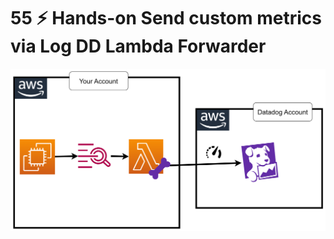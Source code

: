 # 55 ⚡ Hands-on Send custom metrics via Log DD Lambda Forwarder

![](../imgs/a59c7a31c03a4949a8bbbcfe58b9fed9.png)
